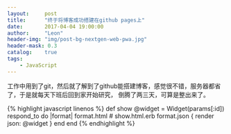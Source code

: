 ```yaml
---
layout:     post
title:      "终于将博客成功搭建在github pages上"
date:       2017-04-04 19:00:00
author:     "Leon"
header-img: "img/post-bg-nextgen-web-pwa.jpg"
header-mask: 0.3
catalog:    true
tags:
    - JavaScript
---
```


<p>工作中用到了git，然后就了解到了github能搭建博客，感觉很不错，服务器都省了，于是就每天下班后回到家开始研究，
倒腾了两三天，可算是整出来了。</p>

{% highlight javascript linenos %}
def show
  @widget = Widget(params[:id])
  respond_to do |format|
    format.html # show.html.erb
    format.json { render json: @widget }
  end
end
{% endhighlight %}